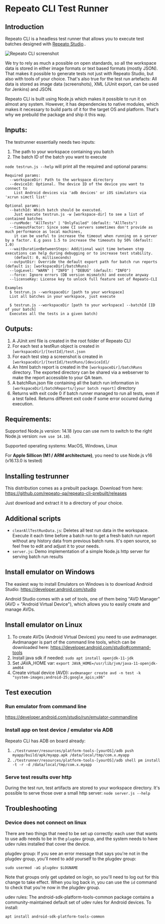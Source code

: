 # Repeato CLI Test Runner

## Introduction

Repeato CLI is a headless test runner that allows you to execute test batches designed with [Repeato Studio](https://www.repeato.app)..

![Repeato CLI screenshot](https://www.repeato.app/wp-content/uploads/2022/08/cli-screenshot.png)

We try to rely as much a possible on open standards, so all the workspace data is stored in either image formats or text based formats (mostly JSON).
That makes it possible to generate tests not just with Repeato Studio, but also with tools of your choice.
That's also true for the test run artefacts: All data is stored as image data (screenshots), XML (JUnit export, can be used for Jenkins) and JSON.

Repeato CLI is built using Node.js which makes it possible to run it on almost any system. However, it has dependencies to native modules, which makes it necessary to build parts of it for the target OS and platform. That's why we prebuild the package and ship it this way.

## Inputs:

The testrunner essentially needs two inputs:

1. The path to your workspace containing you batch
2. The batch ID of the batch you want to execute

`node testrun.js --help` will print all the required and optional params:

```
Required params:
  --workspaceDir: Path to the workspace directory
  --deviceId: Optional. The device ID of the device you want to connect to
    List Android devices via 'adb devices' or iOS simulators via 'xcrun simctl list'

Optional params:
  --batchId: Which batch should be executed.
    Just execute testrun.js -w [workspace-dir] to see a list of contained batches
  --runMode: "AllTests" | "OnlyFailed" (default: "AllTests")
  --timeoutFactor: Since some CI servers sometimes don't provide as much performance as local machines,
    it can be useful to increase the timeout when running on a server by a factor. E.g pass 1.5 to increase the timeouts by 50% (default: 1.0)
  --waitDurationBetweenSteps: Additional wait time between step executions can help during debugging or to increase test stability.
    (default: 0, milliseconds)
  --outputDir: Override the default export path for batch run reports (default is: [workspaceDir]/batchRuns)
  --logLevel: "WARN" | "INFO" | "DEBUG" (default: "INFO")
  --force: Ignore errors (DB version mismatch) and execute anyway
  --licenseKey: License key to unlock full feature set of Repeato-CLI

Examples
  $ testrun.js --workspaceDir [path to your workspace]
  List all batches in your workspace, just execute

  $ testrun.js --workspaceDir [path to your workspace] --batchId [ID of your batch]
  Executes all the tests in a given batch)
```

## Outputs:

1. A JUnit xml file is created in the root folder of Repeato CLI
2. For each test a testRun object is created in `[workspaceDir]/[testId]/test.json`
3. For each test step a screenshot is created in `[workspaceDir]/[testId]/testRuns/[deviceId]/`
4. An html batch report is created in the `[workspaceDir]/batchRuns` directory. The exported directory can be shared via a webserver to make the report accessible to your QA team.
5. A batchRun.json file containing all the batch run information in `[workspaceDir]/batchReports/[your batch report]` directory
6. Returns with exit code 0 if batch runner managed to run all tests, even if a test failed. Returns different exit code if some error occured during execution.

## Requirements:

Supported Node.js version: 14.18 (you can use nvm to switch to the right Node.js version: `nvm use 14.18`).

Supported operating systems: MacOS, Windows, Linux

For **Apple Sillicon (M1 / ARM architecture)**, you need to use Node.js v16 (v16.13.0 is tested)

## Installing testrunner

This distribution comes as a prebuilt package. Download from here: https://github.com/repeato-qa/repeato-cli-prebuilt/releases

Just download and extract it to a directory of your choice.

## Additional scripts

- `clearAllTestRunData.js`: Deletes all test run data in the workspace. Execute it each time before a batch run to get a fresh batch run report without any history data from previous batch runs. It's open source, so feel free to edit and adjust it to your needs.
- `server.js`: Demo implementation of a simple Node.js http server for serving batch run results

## Install emulator on Windows

The easiest way to install Emulators on Windows is to download Android Studio: https://developer.android.com/studio

Android Studio comes with a set of tools, one of them being "AVD Manager" (AVD = "Android Virtual Device"), which allows you to easily create and manage AVDs.

## Install emulator on Linux

1. To create AVDs (Android Virtual Devices) you need to use avdmanager. Avdmanager is part of the command line tools, which can be downloaded here: https://developer.android.com/studio#command-tools
2. Install java sdk if needed: `sudo apt install openjdk-11-jdk`
3. Set JAVA_HOME var: `export JAVA_HOME=/usr/lib/jvm/java-11-openjdk-amd64`
4. Create virtual device (AVD): `avdmanager create avd -n test -k "system-images;android-25;google_apis;x86"`

## Test execution

### Run emulator from command line

https://developer.android.com/studio/run/emulator-commandline

### Install app on test device / emulator via ADB

Repeato CLI has ADB on board already:

1. `./testrunner/resources/platform-tools-[yourOS]/adb push myapp/build/apk/myapp.apk /data/local/tmp/com.x.myapp`
2. `./testrunner/resources/platform-tools-[yourOS]/adb shell pm install -t -r -d /data/local/tmp/com.x.myapp`

### Serve test results over http

During the test run, test artifacts are stored to your workspace directory. It's possible to serve those over a small http server:
`node server.js --help`

## Troubleshooting

### Device does not connect on linux

There are two things that need to be set up correctly: each user that wants to use adb needs to be in the `plugdev` group, and the system needs to have udev rules installed that cover the device.

plugdev group: If you see an error message that says you're not in the plugdev group, you'll need to add yourself to the plugdev group:

`sudo usermod -aG plugdev $LOGNAME`

Note that groups only get updated on login, so you'll need to log out for this change to take effect. When you log back in, you can use the `id` command to check that you're now in the plugdev group.

udev rules: The android-sdk-platform-tools-common package contains a community-maintained default set of udev rules for Android devices. To install:

`apt install android-sdk-platform-tools-common`
